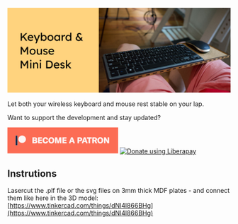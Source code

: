 ![Keyboard & Mouse Mini Desk](images/headerimage.jpg "Keyboard & Mouse Mini Desk")

Let both your wireless keyboard and mouse rest stable on your lap.

Want to support the development and stay updated?

<a href="https://www.patreon.com/bePatron?u=24983231"><img alt="Become a Patreon" src="images/patreon_button.svg"></a> <a href="https://liberapay.com/glowingkitty/donate"><img alt="Donate using Liberapay" src="https://liberapay.com/assets/widgets/donate.svg"></a>

## Instrutions
Lasercut the .plf file or the svg files on 3mm thick MDF plates - and connect them like here in the 3D model: [https://www.tinkercad.com/things/dNl4l866BHg](https://www.tinkercad.com/things/dNl4l866BHg)